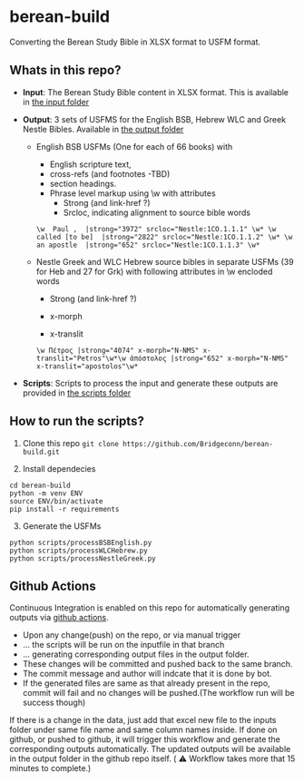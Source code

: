 # berean-build

Converting the Berean Study Bible in XLSX format to USFM format.

## Whats in this repo?

* **Input**: The Berean Study Bible content in XLSX format. This is available in [the input folder](./input)

* **Output**: 3 sets of USFMS for the English BSB, Hebrew WLC and Greek Nestle Bibles. Available in [the output folder](./output) 
	* English BSB USFMs (One for each of 66 books) with  
		* English scripture text,  
		* cross-refs (and footnotes -TBD)  
		* section headings.  
		* Phrase level markup using \w with attributes  
			* Strong (and link-href ?) 
			* Srcloc, indicating alignment to source bible words 

		```
		\w  Paul ,  |strong="3972" srcloc="Nestle:1CO.1.1.1" \w* \w  called [to be]  |strong="2822" srcloc="Nestle:1CO.1.1.2" \w* \w  an apostle  |strong="652" srcloc="Nestle:1CO.1.1.3" \w* 
		```

	* Nestle Greek and WLC Hebrew source bibles in separate USFMs (39 for Heb and 27 for Grk) with following attributes in \w encloded words 

		* Strong (and link-href ?) 

		* x-morph 

		* x-translit 

		```
		\w Πέτρος |strong="4074" x-morph="N-NMS" x-translit="Petros"\w*\w ἀπόστολος |strong="652" x-morph="N-NMS" x-translit="apostolos"\w* 
		```
* **Scripts**: Scripts to process the input and generate these outputs are provided in [the scripts folder](./scripts)

## How to run the scripts?

1. Clone this repo
`git clone https://github.com/Bridgeconn/berean-build.git`

2. Install dependecies

```
cd berean-build
python -m venv ENV
source ENV/bin/activate
pip install -r requirements
```
3. Generate the USFMs

```
python scripts/processBSBEnglish.py
python scripts/processWLCHebrew.py
python scripts/processNestleGreek.py 
```

## Github Actions

Continuous Integration is enabled on this repo for automatically generating outputs via [github actions](./.github/workflows/generate-outputs.yml).

* Upon any change(push) on the repo, or via manual trigger
* ... the scripts will be run on the inputfile in that branch
* ... generating corresponding output files in the output folder.
* These changes will be committed and pushed back to the same branch.
* The commit message and author will indcate that it is done by bot.
* If the generated files are same as that already present in the repo, commit will fail and no changes will be pushed.(The workflow run will be success though)

If there is a change in the data, just add that excel new file to the inputs folder under same file name and same column names inside. If done on github, or pushed to github, it will trigger this workflow and generate the corresponding outputs automatically. The updated outputs will be available in the output folder in the github repo itself. ( :warning: Workflow takes more that 15 minutes to complete.)

